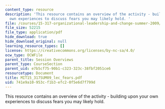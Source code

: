 ```yaml
---
content_type: resource
description: 'This resource contains an overview of the activity - building upon your
  own experiences to discuss fears you may likely hold. '
file: /courses/15-317-organizational-leadership-and-change-summer-2009/741e9a10953cf1b3efc20f5e6d7f799d_MIT15_317SUM09_lec_fears.pdf
file_size: 52215
file_type: application/pdf
hide_download: true
hide_download_original: null
learning_resource_types: []
license: https://creativecommons.org/licenses/by-nc-sa/4.0/
ocw_type: OCWFile
parent_title: Session Overviews
parent_type: CourseSection
parent_uid: e7b5cf75-90b1-c323-323c-38fbf2051ce6
resourcetype: Document
title: MIT15_317SUM09_lec_fears.pdf
uid: 741e9a10-953c-f1b3-efc2-0f5e6d7f799d
---
```

This resource contains an overview of the activity - building upon your own experiences to discuss fears you may likely hold. 